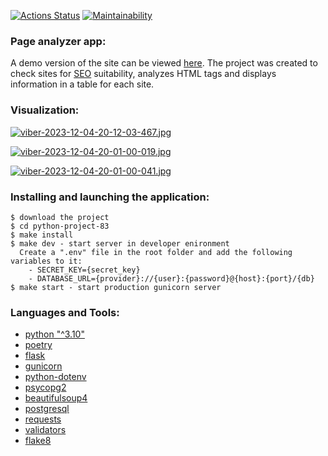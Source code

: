 [![Actions Status](https://github.com/Tarilia/python-project-83/actions/workflows/hexlet-check.yml/badge.svg)](https://github.com/Tarilia/python-project-83/actions)
[![Maintainability](https://api.codeclimate.com/v1/badges/4e6d0665b9c3bf7f4540/maintainability)](https://codeclimate.com/github/Tarilia/python-project-83/maintainability)

### Page analyzer app:
A demo version of the site can be viewed [here](https://page-analyzer-pv9i.onrender.com).
The project was created to check sites for [SEO](https://ru.wikipedia.org/wiki/%D0%9F%D0%BE%D0%B8%D1%81%D0%BA%D0%BE%D0%B2%D0%B0%D1%8F_%D0%BE%D0%BF%D1%82%D0%B8%D0%BC%D0%B8%D0%B7%D0%B0%D1%86%D0%B8%D1%8F)
suitability, analyzes HTML tags and displays information in a table for each site.

### Visualization:
[![viber-2023-12-04-20-12-03-467.jpg](https://i.postimg.cc/dQ4QBSnb/viber-2023-12-04-20-12-03-467.jpg)](https://postimg.cc/dDZKQ6b6)

[![viber-2023-12-04-20-01-00-019.jpg](https://i.postimg.cc/jdWyzNtr/viber-2023-12-04-20-01-00-019.jpg)](https://postimg.cc/hfBJnXXC)

[![viber-2023-12-04-20-01-00-041.jpg](https://i.postimg.cc/jq3zwvVX/viber-2023-12-04-20-01-00-041.jpg)](https://postimg.cc/4ntKj6x7)

### Installing and launching the application:
```
$ download the project
$ cd python-project-83  
$ make install
$ make dev - start server in developer enironment
  Create a ".env" file in the root folder and add the following variables to it: 
    - SECRET_KEY={secret_key}  
    - DATABASE_URL={provider}://{user}:{password}@{host}:{port}/{db}  
$ make start - start production gunicorn server
```
### Languages and Tools:
 - [python "^3.10"](https://www.python.org/)
 - [poetry](https://python-poetry.org/)
 - [flask](https://flask.palletsprojects.com/en/3.0.x/)
 - [gunicorn](https://docs.gunicorn.org/en/stable/)
 - [python-dotenv](https://github.com/theskumar/python-dotenv)
 - [psycopg2](https://www.psycopg.org/)
 - [beautifulsoup4](https://www.crummy.com/software/BeautifulSoup/bs4/doc/)
 - [postgresql](https://www.postgresql.org/)
 - [requests](https://requests.readthedocs.io/en/latest/)
 - [validators](https://python-validators.github.io/validators/)
 - [flake8](https://flake8.pycqa.org/)

